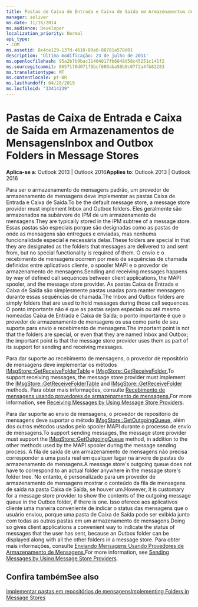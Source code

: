 ```yaml
---
title: Pastas de Caixa de Entrada e Caixa de Saída em Armazenamentos de Mensagens
manager: soliver
ms.date: 11/16/2014
ms.audience: Developer
localization_priority: Normal
api_type:
- COM
ms.assetid: 8e4ce129-137d-4618-80a6-88781a578d01
description: 'Última modificação: 23 de julho de 2011'
ms.openlocfilehash: 95a2b7b9bac11404817fb6848d58c45251c141f2
ms.sourcegitcommit: 8657170d071f9bcf680aba50b9c07f2a4fb82283
ms.translationtype: MT
ms.contentlocale: pt-BR
ms.lasthandoff: 04/28/2019
ms.locfileid: "33414239"
---
```

# <a name="inbox-and-outbox-folders-in-message-stores"></a><span data-ttu-id="520d9-103">Pastas de Caixa de Entrada e Caixa de Saída em Armazenamentos de Mensagens</span><span class="sxs-lookup"><span data-stu-id="520d9-103">Inbox and Outbox Folders in Message Stores</span></span>

  
  
<span data-ttu-id="520d9-104">**Aplica-se a**: Outlook 2013 | Outlook 2016</span><span class="sxs-lookup"><span data-stu-id="520d9-104">**Applies to**: Outlook 2013 | Outlook 2016</span></span> 
  
<span data-ttu-id="520d9-105">Para ser o armazenamento de mensagens padrão, um provedor de armazenamento de mensagens deve implementar as pastas Caixa de Entrada e Caixa de Saída.</span><span class="sxs-lookup"><span data-stu-id="520d9-105">To be the default message store, a message store provider must implement Inbox and Outbox folders.</span></span> <span data-ttu-id="520d9-106">Eles geralmente são armazenados na subárvore do IPM de um armazenamento de mensagens.</span><span class="sxs-lookup"><span data-stu-id="520d9-106">They are typically stored in the IPM subtree of a message store.</span></span> <span data-ttu-id="520d9-107">Essas pastas são especiais porque são designadas como as pastas de onde as mensagens são entregues e enviadas, mas nenhuma funcionalidade especial é necessária delas.</span><span class="sxs-lookup"><span data-stu-id="520d9-107">These folders are special in that they are designated as the folders that messages are delivered to and sent from, but no special functionality is required of them.</span></span> <span data-ttu-id="520d9-108">O envio e o recebimento de mensagens ocorrem por meio de sequências de chamada definidas entre aplicativos cliente, o spooler MAPI e o provedor de armazenamento de mensagens.</span><span class="sxs-lookup"><span data-stu-id="520d9-108">Sending and receiving messages happens by way of defined call sequences between client applications, the MAPI spooler, and the message store provider.</span></span> <span data-ttu-id="520d9-109">As pastas Caixa de Entrada e Caixa de Saída são simplesmente pastas usadas para manter mensagens durante essas sequências de chamada.</span><span class="sxs-lookup"><span data-stu-id="520d9-109">The Inbox and Outbox folders are simply folders that are used to hold messages during those call sequences.</span></span> <span data-ttu-id="520d9-110">O ponto importante não é que as pastas sejam especiais ou até mesmo nomeadas Caixa de Entrada e Caixa de Saída; o ponto importante é que o provedor de armazenamento de mensagens os usa como parte de seu suporte para envio e recebimento de mensagens.</span><span class="sxs-lookup"><span data-stu-id="520d9-110">The important point is not that the folders are special, or even that they are named Inbox and Outbox; the important point is that the message store provider uses them as part of its support for sending and receiving messages.</span></span>
  
<span data-ttu-id="520d9-111">Para dar suporte ao recebimento de mensagens, o provedor de repositório de mensagens deve implementar os métodos [IMsgStore::GetReceiveFolderTable](imsgstore-getreceivefoldertable.md) e [IMsgStore::GetReceiveFolder.](imsgstore-getreceivefolder.md)</span><span class="sxs-lookup"><span data-stu-id="520d9-111">To support receiving messages, the message store provider must implement the [IMsgStore::GetReceiveFolderTable](imsgstore-getreceivefoldertable.md) and [IMsgStore::GetReceiveFolder](imsgstore-getreceivefolder.md) methods.</span></span> <span data-ttu-id="520d9-112">Para obter mais informações, consulte [Recebimento de mensagens usando provedores de armazenamento de mensagens.](receiving-messages-by-using-message-store-providers.md)</span><span class="sxs-lookup"><span data-stu-id="520d9-112">For more information, see [Receiving Messages by Using Message Store Providers](receiving-messages-by-using-message-store-providers.md).</span></span>
  
<span data-ttu-id="520d9-113">Para dar suporte ao envio de mensagens, o provedor de repositório de mensagens deve suportar o método [IMsgStore::GetOutgoingQueue,](imsgstore-getoutgoingqueue.md) além dos outros métodos usados pelo spooler MAPI durante o processo de envio de mensagens.</span><span class="sxs-lookup"><span data-stu-id="520d9-113">To support sending messages, the message store provider must support the [IMsgStore::GetOutgoingQueue](imsgstore-getoutgoingqueue.md) method, in addition to the other methods used by the MAPI spooler during the message sending process.</span></span> <span data-ttu-id="520d9-114">A fila de saída de um armazenamento de mensagens não precisa corresponder a uma pasta real em qualquer lugar na árvore de pastas do armazenamento de mensagens.</span><span class="sxs-lookup"><span data-stu-id="520d9-114">A message store's outgoing queue does not have to correspond to an actual folder anywhere in the message store's folder tree.</span></span> <span data-ttu-id="520d9-115">No entanto, é personalizado para um provedor de armazenamento de mensagens mostrar o conteúdo da fila de mensagens de saída na pasta Caixa de Saída, se houver um.</span><span class="sxs-lookup"><span data-stu-id="520d9-115">However, it is customary for a message store provider to show the contents of the outgoing message queue in the Outbox folder, if there is one.</span></span> <span data-ttu-id="520d9-116">Isso oferece aos aplicativos cliente uma maneira conveniente de indicar o status das mensagens que o usuário enviou, porque uma pasta de Caixa de Saída pode ser exibida junto com todas as outras pastas em um armazenamento de mensagens.</span><span class="sxs-lookup"><span data-stu-id="520d9-116">Doing so gives client applications a convenient way to indicate the status of messages that the user has sent, because an Outbox folder can be displayed along with all the other folders in a message store.</span></span> <span data-ttu-id="520d9-117">Para obter mais informações, consulte [Enviando Mensagens Usando Provedores de Armazenamento de Mensagens.](sending-messages-by-using-message-store-providers.md)</span><span class="sxs-lookup"><span data-stu-id="520d9-117">For more information, see [Sending Messages by Using Message Store Providers](sending-messages-by-using-message-store-providers.md).</span></span>
  
## <a name="see-also"></a><span data-ttu-id="520d9-118">Confira também</span><span class="sxs-lookup"><span data-stu-id="520d9-118">See also</span></span>



[<span data-ttu-id="520d9-119">Implementar pastas em repositórios de mensagens</span><span class="sxs-lookup"><span data-stu-id="520d9-119">Implementing Folders in Message Stores</span></span>](implementing-folders-in-message-stores.md)

